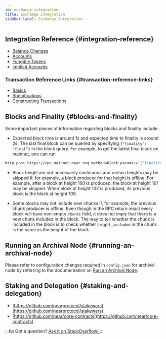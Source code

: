 ```yaml
---
id: exchange-integration
title: Exchange Integration
sidebar_label: Exchange Integration
---
```


## Integration Reference {#integration-reference}

- [Balance Changes](/integrations/balance-changes)
- [Accounts](/integrations/accounts)
- [Fungible Tokens](/integrations/fungible-tokens)
- [Implicit Accounts](/integrations/implicit-accounts)

### Transaction Reference Links {#transaction-reference-links}

 - [Basics](/concepts/protocol/transactions)
 - [Specifications](https://nomicon.io/RuntimeSpec/Transactions)
 - [Constructing Transactions](/integrations/create-transactions)

## Blocks and Finality {#blocks-and-finality}

Some important pieces of information regarding blocks and finality include:

- Expected block time is around 1s and expected time to finality is around 2s. The last final block can be queried by specifying `{"finality": "final"}` in the block query. For example, to get the latest final block on mainnet, one can run

```bash
http post https://rpc.mainnet.near.org method=block params:='{"finality":"final"}' id=123 jsonrpc=2.0
```

- Block height are not necessarily continuous and certain heights may be skipped if, for example, a block producer for that height is offline. For example, after a block at height 100 is produced, the block at height 101 may be skipped. When block at height 102 is produced, its previous block is the block at height 100.

- Some blocks may not include new chunks if, for example, the previous chunk producer is offline. Even though in the RPC return result every block will have non-empty `chunks` field, it does not imply that there is a new chunk included in the block. The way to tell whether the chunk is included in the block is to check whether `height_included` in the chunk is the same as the height of the block.

## Running an Archival Node {#running-an-archival-node}
Please refer to configuration changes required in `config.json` for archival node by referring to the documentation on [Run an Archival Node](https://near-nodes.io/archival/run-archival-node-with-nearup).

## Staking and Delegation {#staking-and-delegation}

- [https://github.com/nearprotocol/stakewars](https://github.com/nearprotocol/stakewars)
- [https://github.com/near/core-contracts](https://github.com/near/core-contracts)

:::tip Got a question?
<a href="https://stackoverflow.com/questions/tagged/nearprotocol"> Ask it on StackOverflow! </a>
:::
